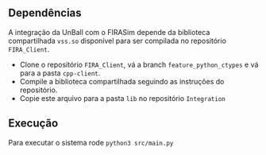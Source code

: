 ## Dependências
A integração da UnBall com o FIRASim depende da biblioteca compartilhada `vss.so` disponível para ser compilada no repositório `FIRA_Client`.

- Clone o repositório `FIRA_Client`, vá a branch `feature_python_ctypes` e vá para a pasta `cpp-client`.
- Compile a biblioteca compartilhada seguindo as instruções do repositório.
- Copie este arquivo para a pasta `lib` no repositório `Integration`

## Execução
Para executar o sistema rode `python3 src/main.py`